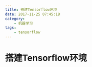 ```yaml
---
title: 搭建Tensorflow环境
date: 2017-11-25 07:45:18
category:
    - 机器学习
tags:
    - tensorflow
---
```

# 搭建Tensorflow环境
